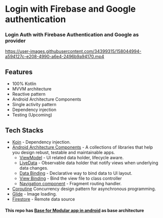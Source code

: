 # Login with Firebase and Google authentication
### Login Auth with Firebase Authentication and Google as provider

https://user-images.githubusercontent.com/34399315/158044994-a594127c-e208-4990-a6e4-2496b9a94170.mp4

## Features
* 100% Kotlin
* MVVM architecture
* Reactive pattern
* Android Architecture Components
* Single activity pattern
* Dependency injection
* Testing (Upcoming)

## Tech Stacks
* [Koin](https://insert-koin.io/) - Dependency injection.
 * [Android Architecture Components](https://developer.android.com/topic/libraries/architecture) - A collections of libraries that help you design rebust, testable and      maintainable apps.
     * [ViewModel](https://developer.android.com/reference/androidx/lifecycle/ViewModel) - UI related data holder, lifecycle aware.
     * [LiveData](https://developer.android.com/topic/libraries/architecture/livedata) - Observable data holder that notify views when underlying data changes.
     * [Data Binding](https://developer.android.com/topic/libraries/data-binding) - Declarative way to bind data to UI layout.
     * [View Binding](https://developer.android.com/topic/libraries/view-binding?hl=es-419) - Bind the view file to class controller
     * [Navigation component](https://developer.android.com/guide/navigation) - Fragment routing handler.
* [Coroutine](https://developer.android.com/kotlin/coroutines) Concurrency design pattern for asynchronous programming.
* [Glide](https://github.com/bumptech/glide) - Image loading.
* [Firestore](https://firebase.google.com/docs/firestore) - Remote data source

#### This repo has [Base for Modular app in android](https://github.com/LMedez/BasicModularAndroidApp) as base architecture

